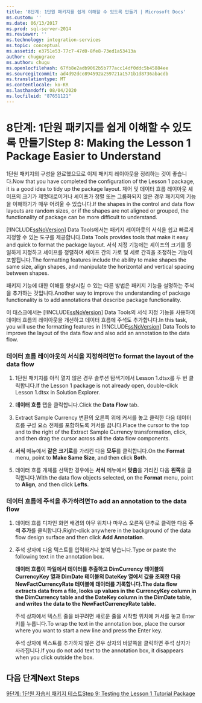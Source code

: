 ```yaml
---
title: '8단계: 1단원 패키지를 쉽게 이해할 수 있도록 만들기 | Microsoft Docs'
ms.custom: ''
ms.date: 06/13/2017
ms.prod: sql-server-2014
ms.reviewer: ''
ms.technology: integration-services
ms.topic: conceptual
ms.assetid: e3751e53-77c7-47d0-8fe8-73ed1a53413a
author: chugugrace
ms.author: chugu
ms.openlocfilehash: 67fb8e2adb9062b5b777acc14df0ddc5b45884ee
ms.sourcegitcommit: ad4d92dce894592a259721a1571b1d8736abacdb
ms.translationtype: MT
ms.contentlocale: ko-KR
ms.lasthandoff: 08/04/2020
ms.locfileid: "87651121"
---
```

# <a name="step-8-making-the-lesson-1-package-easier-to-understand"></a><span data-ttu-id="805ca-102">8단계: 1단원 패키지를 쉽게 이해할 수 있도록 만들기</span><span class="sxs-lookup"><span data-stu-id="805ca-102">Step 8: Making the Lesson 1 Package Easier to Understand</span></span>
  <span data-ttu-id="805ca-103">1단원 패키지의 구성을 완료했으므로 이제 패키지 레이아웃을 정리하는 것이 좋습니다.</span><span class="sxs-lookup"><span data-stu-id="805ca-103">Now that you have completed the configuration of the Lesson 1 package, it is a good idea to tidy up the package layout.</span></span> <span data-ttu-id="805ca-104">제어 및 데이터 흐름 레이아웃 셰이프의 크기가 제멋대로이거나 셰이프가 정렬 또는 그룹화되지 않은 경우 패키지의 기능을 이해하기가 매우 어려울 수 있습니다.</span><span class="sxs-lookup"><span data-stu-id="805ca-104">If the shapes in the control and data flow layouts are random sizes, or if the shapes are not aligned or grouped, the functionality of package can be more difficult to understand.</span></span>  
  
 [!INCLUDE[ssNoVersion](../includes/ssnoversion-md.md)] <span data-ttu-id="805ca-105">Data Tools에서는 패키지 레이아웃의 서식을 쉽고 빠르게 지정할 수 있는 도구를 제공합니다.</span><span class="sxs-lookup"><span data-stu-id="805ca-105">Data Tools provides tools that make it easy and quick to format the package layout.</span></span> <span data-ttu-id="805ca-106">서식 지정 기능에는 셰이프의 크기를 동일하게 지정하고 셰이프를 정렬하며 셰이프 간의 가로 및 세로 간격을 조정하는 기능이 포함됩니다.</span><span class="sxs-lookup"><span data-stu-id="805ca-106">The formatting features include the ability to make shapes the same size, align shapes, and manipulate the horizontal and vertical spacing between shapes.</span></span>  
  
 <span data-ttu-id="805ca-107">패키지 기능에 대한 이해를 향상시킬 수 있는 다른 방법은 패키지 기능을 설명하는 주석을 추가하는 것입니다.</span><span class="sxs-lookup"><span data-stu-id="805ca-107">Another way to improve the understanding of package functionality is to add annotations that describe package functionality.</span></span>  
  
 <span data-ttu-id="805ca-108">이 태스크에서는 [!INCLUDE[ssNoVersion](../includes/ssnoversion-md.md)] Data Tools의 서식 지정 기능을 사용하여 데이터 흐름의 레이아웃을 개선하고 데이터 흐름에 주석도 추가합니다.</span><span class="sxs-lookup"><span data-stu-id="805ca-108">In this task, you will use the formatting features in [!INCLUDE[ssNoVersion](../includes/ssnoversion-md.md)] Data Tools to improve the layout of the data flow and also add an annotation to the data flow.</span></span>  
  
### <a name="to-format-the-layout-of-the-data-flow"></a><span data-ttu-id="805ca-109">데이터 흐름 레이아웃의 서식을 지정하려면</span><span class="sxs-lookup"><span data-stu-id="805ca-109">To format the layout of the data flow</span></span>  
  
1.  <span data-ttu-id="805ca-110">1단원 패키지를 아직 열지 않은 경우 솔루션 탐색기에서 Lesson 1.dtsx를 두 번 클릭합니다.</span><span class="sxs-lookup"><span data-stu-id="805ca-110">If the Lesson 1 package is not already open, double-click Lesson 1.dtsx in Solution Explorer.</span></span>  
  
2.  <span data-ttu-id="805ca-111">**데이터 흐름** 탭을 클릭합니다.</span><span class="sxs-lookup"><span data-stu-id="805ca-111">Click the **Data Flow** tab.</span></span>  
  
3.  <span data-ttu-id="805ca-112">Extract Sample Currency 변환의 오른쪽 위에 커서를 놓고 클릭한 다음 데이터 흐름 구성 요소 전체를 포함하도록 커서를 끕니다.</span><span class="sxs-lookup"><span data-stu-id="805ca-112">Place the cursor to the top and to the right of the Extract Sample Currency transformation, click, and then drag the cursor across all the data flow components.</span></span>  
  
4.  <span data-ttu-id="805ca-113">**서식** 메뉴에서 **같은 크기로**를 가리킨 다음 **모두**를 클릭합니다.</span><span class="sxs-lookup"><span data-stu-id="805ca-113">On the **Format** menu, point to **Make Same Size**, and then click **Both**.</span></span>  
  
5.  <span data-ttu-id="805ca-114">데이터 흐름 개체를 선택한 경우에는 **서식** 메뉴에서 **맞춤**을 가리킨 다음 **왼쪽**을 클릭합니다.</span><span class="sxs-lookup"><span data-stu-id="805ca-114">With the data flow objects selected, on the **Format** menu, point to **Align**, and then click **Lefts**.</span></span>  
  
### <a name="to-add-an-annotation-to-the-data-flow"></a><span data-ttu-id="805ca-115">데이터 흐름에 주석을 추가하려면</span><span class="sxs-lookup"><span data-stu-id="805ca-115">To add an annotation to the data flow</span></span>  
  
1.  <span data-ttu-id="805ca-116">데이터 흐름 디자인 화면 배경의 아무 위치나 마우스 오른쪽 단추로 클릭한 다음 **주석 추가**를 클릭합니다.</span><span class="sxs-lookup"><span data-stu-id="805ca-116">Right-click anywhere in the background of the data flow design surface and then click **Add Annotation**.</span></span>  
  
2.  <span data-ttu-id="805ca-117">주석 상자에 다음 텍스트를 입력하거나 붙여 넣습니다.</span><span class="sxs-lookup"><span data-stu-id="805ca-117">Type or paste the following text in the annotation box.</span></span>  
  
     <span data-ttu-id="805ca-118">**데이터 흐름이 파일에서 데이터를 추출하고 DimCurrency 테이블의 CurrencyKey 열과 DimDate 테이블의 DateKey 열에서 값을 조회한 다음 NewFactCurrencyRate 테이블에 데이터를 기록합니다.**</span><span class="sxs-lookup"><span data-stu-id="805ca-118">**The data flow extracts data from a file, looks up values in the CurrencyKey column in the DimCurrency table and the DateKey column in the DimDate table, and writes the data to the NewFactCurrencyRate table.**</span></span>  
  
     <span data-ttu-id="805ca-119">주석 상자에서 텍스트 줄을 바꾸려면 새로운 줄을 시작할 위치에 커서를 놓고 Enter 키를 누릅니다.</span><span class="sxs-lookup"><span data-stu-id="805ca-119">To wrap the text in the annotation box, place the cursor where you want to start a new line and press the Enter key.</span></span>  
  
     <span data-ttu-id="805ca-120">주석 상자에 텍스트를 추가하지 않은 경우 상자의 바깥쪽을 클릭하면 주석 상자가 사라집니다.</span><span class="sxs-lookup"><span data-stu-id="805ca-120">If you do not add text to the annotation box, it disappears when you click outside the box.</span></span>  
  
## <a name="next-steps"></a><span data-ttu-id="805ca-121">다음 단계</span><span class="sxs-lookup"><span data-stu-id="805ca-121">Next Steps</span></span>  
 [<span data-ttu-id="805ca-122">9단계: 1단원 자습서 패키지 테스트</span><span class="sxs-lookup"><span data-stu-id="805ca-122">Step 9: Testing the Lesson 1 Tutorial Package</span></span>](../integration-services/lesson-1-9-testing-the-lesson-1-tutorial-package.md)  
  
  

